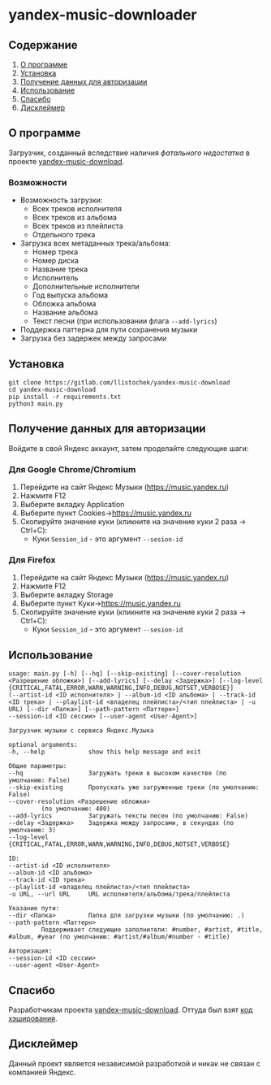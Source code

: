 # yandex-music-downloader

## Содержание
1. [О программе](#О-программе)
2. [Установка](#Установка)
3. [Получение данных для авторизации](#Получение-данных-для-авторизации)
4. [Использование](#Использование)
5. [Спасибо](#Спасибо)
6. [Дисклеймер](#Дисклеймер)


## О программе
Загрузчик, созданный вследствие наличия *фатального недостатка* в проекте [yandex-music-download](https://github.com/kaimi-io/yandex-music-download).

### Возможности
- Возможность загрузки:
    - Всех треков исполнителя
    - Всех треков из альбома
    - Всех треков из плейлиста
    - Отдельного трека
- Загрузка всех метаданных трека/альбома:
    - Номер трека
    - Номер диска
    - Название трека
    - Исполнитель
    - Дополнительные исполнители
    - Год выпуска альбома
    - Обложка альбома
    - Название альбома
    - Текст песни (при использовании флага `--add-lyrics`)
- Поддержка паттерна для пути сохранения музыки
- Загрузка без задержек между запросами

## Установка
```
git clone https://gitlab.com/llistochek/yandex-music-download
cd yandex-music-download
pip install -r requirements.txt
python3 main.py
```

## Получение данных для авторизации
Войдите в свой Яндекс аккаунт, затем проделайте следующие шаги:

### Для Google Chrome/Chromium
1. Перейдите на сайт Яндекс Музыки (https://music.yandex.ru) 
2. Нажмите F12
3. Выберите вкладку Application
4. Выберите пункт Cookies->https://music.yandex.ru
5. Скопируйте значение куки (кликните на значение куки 2 раза -> Ctrl+C):
    - Куки `Session_id` - это аргумент `--sesion-id`


### Для Firefox
1. Перейдите на сайт Яндекс Музыки (https://music.yandex.ru) 
2. Нажмите F12
3. Выберите вкладку Storage
4. Выберите пункт Куки->https://music.yandex.ru
5. Скопируйте значение куки (кликните на значение куки 2 раза -> Ctrl+C):
    - Куки `Session_id` - это аргумент `--sesion-id`

## Использование

```
usage: main.py [-h] [--hq] [--skip-existing] [--cover-resolution <Разрешение обложки>] [--add-lyrics] [--delay <Задержка>] [--log-level {CRITICAL,FATAL,ERROR,WARN,WARNING,INFO,DEBUG,NOTSET,VERBOSE}]
(--artist-id <ID исполнителя> | --album-id <ID альбома> | --track-id <ID трека> | --playlist-id <владелец плейлиста>/<тип плейлиста> | -u URL) [--dir <Папка>] [--path-pattern <Паттерн>]
--session-id <ID сессии> [--user-agent <User-Agent>]

Загрузчик музыки с сервиса Яндекс.Музыка

optional arguments:
-h, --help            show this help message and exit

Общие параметры:
--hq                  Загружать треки в высоком качестве (по умолчанию: False)
--skip-existing       Пропускать уже загруженные треки (по умолчанию: False)
--cover-resolution <Разрешение обложки>
         (по умолчанию: 400)
--add-lyrics          Загружать тексты песен (по умолчанию: False)
--delay <Задержка>    Задержка между запросами, в секундах (по умолчанию: 3)
--log-level {CRITICAL,FATAL,ERROR,WARN,WARNING,INFO,DEBUG,NOTSET,VERBOSE}

ID:
--artist-id <ID исполнителя>
--album-id <ID альбома>
--track-id <ID трека>
--playlist-id <владелец плейлиста>/<тип плейлиста>
-u URL, --url URL     URL исполнителя/альбома/трека/плейлиста

Указание пути:
--dir <Папка>         Папка для загрузки музыки (по умолчанию: .)
--path-pattern <Паттерн>
         Поддерживает следующие заполнители: #number, #artist, #title, #album, #year (по умолчанию: #artist/#album/#number - #title)

Авторизация:
--session-id <ID сессии>
--user-agent <User-Agent>
```

## Спасибо
Разработчикам проекта [yandex-music-download](https://github.com/kaimi-io/yandex-music-download). Оттуда был взят [код хэширования](https://github.com/kaimi-io/yandex-music-download/blob/808443cb32be82e1f54b2f708884cb7c941b4371/src/ya.pl#L720).

## Дисклеймер
Данный проект является независимой разработкой и никак не связан с компанией Яндекс.
